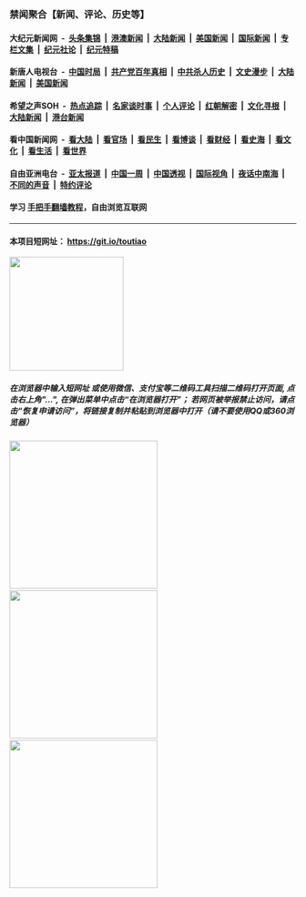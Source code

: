 ### 禁闻聚合【新闻、评论、历史等】

#### 大纪元新闻网 &nbsp;-&nbsp; [头条集锦](indexes/E头条集锦.md?t=02090501) &nbsp;|&nbsp; [港澳新闻](indexes/E港澳新闻.md?t=02090501)  &nbsp;|&nbsp; [大陆新闻](indexes/E大陆新闻.md?t=02090501) &nbsp;|&nbsp; [美国新闻](indexes/E美国新闻.md?t=02090501) &nbsp;|&nbsp; [国际新闻](indexes/E国际新闻.md?t=02090501) &nbsp;|&nbsp; [专栏文集](indexes/E专栏文集.md?t=02090501) &nbsp;|&nbsp; [纪元社论](indexes/E纪元社论.md?t=02090501) &nbsp;|&nbsp; [纪元特稿](indexes/E纪元特稿.md?t=02090501) 

#### 新唐人电视台 &nbsp;-&nbsp; [中国时局](indexes/N中国时局.md?t=02090501) &nbsp;|&nbsp; [共产党百年真相](indexes/N共产党百年真相.md?t=02090501) &nbsp;|&nbsp; [中共杀人历史](indexes/N中共杀人历史.md?t=02090501) &nbsp;|&nbsp; [文史漫步](indexes/N文史漫步.md?t=02090501) &nbsp;|&nbsp; [大陆新闻](indexes/N大陆新闻.md?t=02090501) &nbsp;|&nbsp; [美国新闻](indexes/N美国新闻.md?t=02090501)

#### 希望之声SOH &nbsp;-&nbsp; [热点追踪](indexes/H热点追踪.md?t=02090501) &nbsp;|&nbsp; [名家谈时事](indexes/H名家谈时事.md?t=02090501) &nbsp;|&nbsp; [个人评论](indexes/H个人评论.md?t=02090501)  &nbsp;|&nbsp; [红朝解密](indexes/H红朝解密.md?t=02090501) &nbsp;|&nbsp; [文化寻根](indexes/H文化寻根.md?t=02090501) &nbsp;|&nbsp; [大陆新闻](indexes/H大陆新闻.md?t=02090501) &nbsp;|&nbsp; [港台新闻](indexes/H港台新闻.md?t=02090501)

#### 看中国新闻网 &nbsp;-&nbsp; [看大陆](indexes/S看大陆.md?t=02090501) &nbsp;|&nbsp; [看官场](indexes/S看官场.md?t=02090501) &nbsp;|&nbsp; [看民生](indexes/S看民生.md?t=02090501)  &nbsp;|&nbsp; [看博谈](indexes/S看博谈.md?t=02090501) &nbsp;|&nbsp; [看财经](indexes/S看财经.md?t=02090501) &nbsp;|&nbsp; [看史海](indexes/S看史海.md?t=02090501) &nbsp;|&nbsp; [看文化](indexes/S看文化.md?t=02090501) &nbsp;|&nbsp; [看生活](indexes/S看生活.md?t=02090501) &nbsp;|&nbsp; [看世界](indexes/S看世界.md?t=02090501)

#### 自由亚洲电台 &nbsp;-&nbsp; [亚太报道](indexes/R亚太报道.md?t=02090501) &nbsp;|&nbsp; [中国一周](indexes/R中国一周.md?t=02090501) &nbsp;|&nbsp; [中国透视](indexes/R中国透视.md?t=02090501)  &nbsp;|&nbsp; [国际视角](indexes/R国际视角.md?t=02090501) &nbsp;|&nbsp; [夜话中南海](indexes/R夜话中南海.md?t=02090501) &nbsp;|&nbsp; [不同的声音](indexes/R不同的声音.md?t=02090501) &nbsp;|&nbsp; [特约评论](indexes/R特约评论.md?t=02090501)

#### 学习 [手把手翻墙教程](https://github.com/gfw-breaker/guides/wiki)，自由浏览互联网

----

#### 本项目短网址： https://git.io/toutiao
<img src="https://raw.githubusercontent.com/gfw-breaker/banned-news/master/scripts/img/qr.png" width="200px"/>  

##### 在浏览器中输入短网址 或使用微信、支付宝等二维码工具扫描二维码打开页面, 点击右上角"...", 在弹出菜单中点击“在浏览器打开”； 若网页被举报禁止访问，请点击“恢复申请访问”，将链接复制并粘贴到浏览器中打开（请不要使用QQ或360浏览器）

<img src="https://raw.githubusercontent.com/gfw-breaker/banned-news/master/scripts/img/1.png" width="260px"/> &nbsp; <img src="https://raw.githubusercontent.com/gfw-breaker/banned-news/master/scripts/img/2.png" width="260px"/> &nbsp; <img src="https://raw.githubusercontent.com/gfw-breaker/banned-news/master/scripts/img/3.png" width="260px"/>
